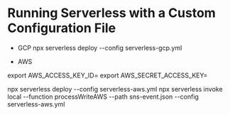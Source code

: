 # Running Serverless with a Custom Configuration File
- GCP
npx serverless deploy  --config serverless-gcp.yml






- AWS

export AWS_ACCESS_KEY_ID= 
export AWS_SECRET_ACCESS_KEY= 

npx serverless deploy --config serverless-aws.yml
npx serverless invoke local --function processWriteAWS --path sns-event.json --config serverless-aws.yml